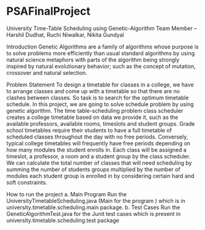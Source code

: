 # PSAFinalProject

University Time-Table Scheduling using  Genetic-Algorithm
Team Member – Harshil Dudhat, Ruchi Niwalkar, Nikita Gundyal

Introduction
Genetic Algorithms are a family of algorithms whose purpose is to solve problems more efficiently than usual standard algorithms by using natural science metaphors with parts of the algorithm being strongly inspired by natural evolutionary behavior; such as the concept of mutation, crossover and natural selection.

Problem Statement
To design a timetable for classes in a college, we have to arrange classes and come up with a timetable so that there are no clashes between classes. So task is to search for the optimum timetable schedule. In this project, we are going to solve schedule problem by using genetic algorithm. 
         The time table-scheduling problem class scheduler creates a college timetable based on data we provide it, such as the available professors, available rooms, timeslots and student groups. Grade school timetables require their students to have a full timetable of scheduled classes throughout the day with no free periods. Conversely, typical college timetables will frequently have free periods depending  on how many modules the student enrolls in. Each class will be assigned a timeslot, a professor, a room and a student group by the class scheduler. We can calculate the total number of classes that will need scheduling by summing the number of students groups multiplied by the number of modules each student group is enrolled in by considering certain hard and soft constraints.

 How to run the project
a.	Main Program
        Run the UniversityTimetableScheduling.java (Main for the program ) which is in university.timetable.scheduling.main package.
b.	Test Cases
        Run the GeneticAlgorithmTest.java for the Junit test cases which is present in university.timetable.scheduling.test package

